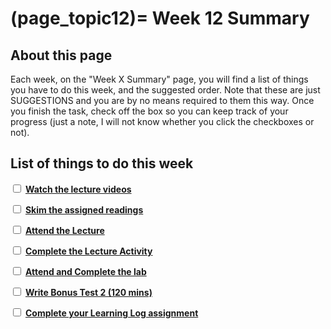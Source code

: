 (page_topic12)=
Week 12 Summary
=======================

## About this page

Each week, on the "Week X Summary" page, you will find a list of things you have to do this week, and the suggested order. 
Note that these are just SUGGESTIONS and you are by no means required to them this way. 
Once you finish the task, check off the box so you can keep track of your progress (just a note, I will not know whether you click the checkboxes or not).

## List of things to do this week

<label><input type="checkbox" id="week012_task1" class="box"> [**Watch the lecture videos**](./videos.md)</input></label>

<label><input type="checkbox" id="week012_task2" class="box"> [**Skim the assigned readings**](./readings.md)</input></label>

<label><input type="checkbox" id="week012_task3" class="box"> [**Attend the Lecture**](./lecture.ipynb) </input></label>

<label><input type="checkbox" id="week012_task4" class="box"> [**Complete the Lecture Activity**](../activities) </input></label>

<label><input type="checkbox" id="week012_task5" class="box"> [**Attend and Complete the lab**](./lab.md) </input></label>

<label><input type="checkbox" id="week012_task12" class="box"> [**Write Bonus Test 2 (120 mins)**](./test.md) </input></label>

<label><input type="checkbox" id="week012_task7" class="box"> [**Complete your Learning Log assignment**](./learninglog) </input></label>